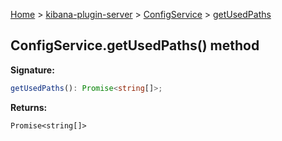 [Home](./index) &gt; [kibana-plugin-server](./kibana-plugin-server.md) &gt; [ConfigService](./kibana-plugin-server.configservice.md) &gt; [getUsedPaths](./kibana-plugin-server.configservice.getusedpaths.md)

## ConfigService.getUsedPaths() method

<b>Signature:</b>

```typescript
getUsedPaths(): Promise<string[]>;
```
<b>Returns:</b>

`Promise<string[]>`

